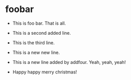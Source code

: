 # foobar

- This is foo bar. That is all.
- This is a second added line.
- This is the third line.

- This is a new new line.

- This is a new line added by addfour. Yeah, yeah, yeah!

- Happy happy merry christmas!
